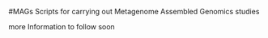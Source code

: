 #MAGs
Scripts for carrying out Metagenome Assembled Genomics studies


more Information to follow soon
